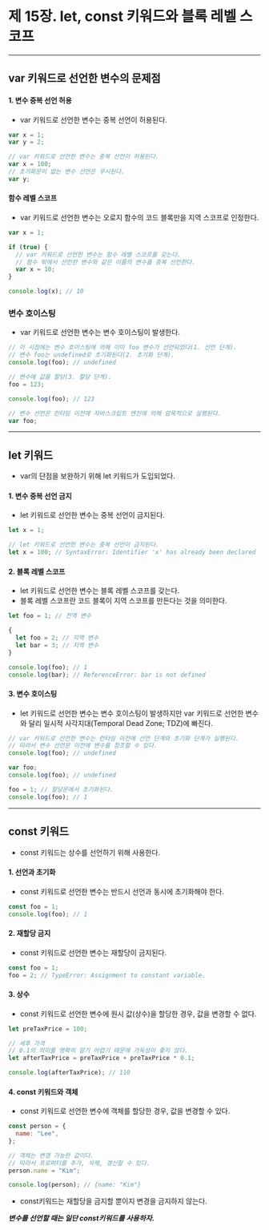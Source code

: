 # 제 15장. let, const 키워드와 블록 레벨 스코프

---

## var 키워드로 선언한 변수의 문제점

#### 1. 변수 중복 선언 허용

- var 키워드로 선언한 변수는 중복 선언이 허용된다.

```javascript
var x = 1;
var y = 2;

// var 키워드로 선언한 변수는 중복 선언이 허용된다.
var x = 100;
// 초기화문이 없는 변수 선언은 무시된다.
var y;
```

#### 함수 레벨 스코프

- var 키워드로 선언한 변수는 오로지 함수의 코드 블록만을 지역 스코프로 인정한다.

```javascript
var x = 1;

if (true) {
  // var 키워드로 선언한 변수는 함수 레벨 스코프를 갖는다.
  // 함수 밖에서 선언한 변수와 같은 이름의 변수를 중복 선언한다.
  var x = 10;
}

console.log(x); // 10
```

### 변수 호이스팅

- var 키워드로 선언한 변수는 변수 호이스팅이 발생한다.

```javascript
// 이 시점에는 변수 호이스팅에 의해 이미 foo 변수가 선언되었다(1. 선언 단계).
// 변수 foo는 undefined로 초기화된다(2. 초기화 단계).
console.log(foo); // undefined

// 변수에 값을 할당(3. 할당 단계).
foo = 123;

console.log(foo); // 123

// 변수 선언은 런타임 이전에 자바스크립트 엔진에 의해 암묵적으로 실행된다.
var foo;
```

---

## let 키워드

- var의 단점을 보완하기 위해 let 키워드가 도입되었다.

#### 1. 변수 중복 선언 금지

- let 키워드로 선언한 변수는 중복 선언이 금지된다.

```javascript
let x = 1;

// let 키워드로 선언한 변수는 중복 선언이 금지된다.
let x = 100; // SyntaxError: Identifier 'x' has already been declared
```

#### 2. 블록 레벨 스코프

- let 키워드로 선언한 변수는 블록 레벨 스코프를 갖는다.
- 블록 레벨 스코프란 코드 블록이 지역 스코프를 만든다는 것을 의미한다.

```javascript
let foo = 1; // 전역 변수

{
  let foo = 2; // 지역 변수
  let bar = 3; // 지역 변수
}

console.log(foo); // 1
console.log(bar); // ReferenceError: bar is not defined
```

#### 3. 변수 호이스팅

- let 키워드로 선언한 변수는 변수 호이스팅이 발생하지만 var 키워드로 선언한 변수와 달리 일시적 사각지대(Temporal Dead Zone; TDZ)에 빠진다.

```javascript
// var 키워드로 선언한 변수는 런타임 이전에 선언 단계와 초기화 단계가 실행된다.
// 따라서 변수 선언문 이전에 변수를 참조할 수 있다.
console.log(foo); // undefined

var foo;
console.log(foo); // undefined

foo = 1; // 할당문에서 초기화된다.
console.log(foo); // 1
```

---

## const 키워드

- const 키워드는 상수를 선언하기 위해 사용한다.

#### 1. 선언과 초기화

- const 키워드로 선언한 변수는 반드시 선언과 동시에 초기화해야 한다.

```javascript
const foo = 1;
console.log(foo); // 1
```

#### 2. 재할당 금지

- const 키워드로 선언한 변수는 재할당이 금지된다.

```javascript
const foo = 1;
foo = 2; // TypeError: Assignment to constant variable.
```

#### 3. 상수

- const 키워드로 선언한 변수에 원시 값(상수)을 할당한 경우, 값을 변경할 수 없다.

```javascript
let preTaxPrice = 100;

// 세후 가격
// 0.1의 의미를 명확히 알기 어렵기 때문에 가독성이 좋지 않다.
let afterTaxPrice = preTaxPrice + preTaxPrice * 0.1;

console.log(afterTaxPrice); // 110
```

#### 4. const 키워드와 객체

- const 키워드로 선언한 변수에 객체를 할당한 경우, 값을 변경할 수 있다.

```javascript
const person = {
  name: "Lee",
};

// 객체는 변경 가능한 값이다.
// 따라서 프로퍼티를 추가, 삭제, 갱신할 수 있다.
person.name = "Kim";

console.log(person); // {name: "Kim"}
```

- const키워드는 재할당을 금지할 뿐이지 변경을 금지하지 않는다.

**_변수를 선언할 때는 일단 const키워드를 사용하자._**
